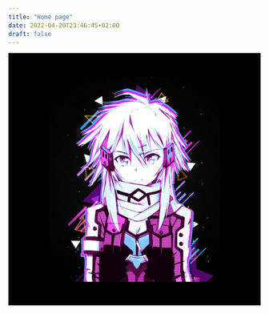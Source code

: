 ```yaml
---
title: "Home page"
date: 2022-04-20T23:46:45+02:00
draft: false
---
```


![Sinoon](/images/sinoon.webp)